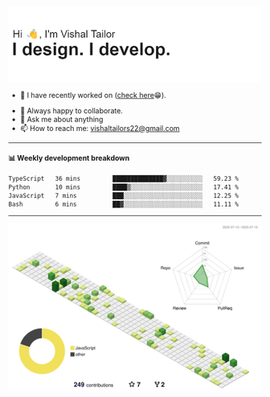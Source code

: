 ![Hi, I'm Vishal Tailor. I design. I develop.](https://github.com/vishaltailors/vishaltailors/blob/main/header.png?raw=true)

- 🔭 I have recently worked on ([check here](https://vishaltailor.com)😁).
<!-- - 🎦 Currently watching: JavaScript: The Hard Parts By Will Sentance. -->
- 👯 Always happy to collaborate.
- 💬 Ask me about anything
- 📫 How to reach me: <a href="mailto:vishaltailors22@gmail.com">vishaltailors22@gmail.com</a>

<hr /> 
<h4>📊 Weekly development breakdown</h4>
<!--START_SECTION:waka-->

```txt
TypeScript   36 mins         ██████████████▓░░░░░░░░░░   59.23 %
Python       10 mins         ████▒░░░░░░░░░░░░░░░░░░░░   17.41 %
JavaScript   7 mins          ███░░░░░░░░░░░░░░░░░░░░░░   12.25 %
Bash         6 mins          ██▓░░░░░░░░░░░░░░░░░░░░░░   11.11 %
```

<!--END_SECTION:waka-->
<hr /> 

![](./profile-3d-contrib/profile-green-animate.svg)
